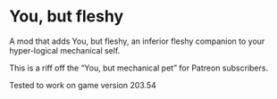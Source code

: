 # You, but fleshy
A mod that adds You, but fleshy, an inferior fleshy companion to your hyper-logical mechanical self.

This is a riff off the “You, but mechanical pet” for Patreon subscribers.

Tested to work on game version 203.54

<!-- [Workshop Page](https://steamcommunity.com/sharedfiles/filedetails/?id=2840965343) -->

